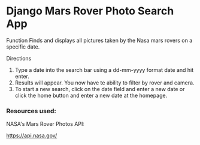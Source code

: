 # Django Mars Rover Photo Search App

Function
Finds and displays all pictures taken by the Nasa mars rovers on a specific date.</p>

Directions

1. Type a date into the search bar using a dd-mm-yyyy format date and hit enter.
2. Results will appear. You now have te ability to filter by rover and camera.
3. To start a new search, click on the date field and enter a new date 
    or click the home button and enter a new date at the homepage.

### Resources used:

NASA's Mars Rover Photos API:

https://api.nasa.gov/
